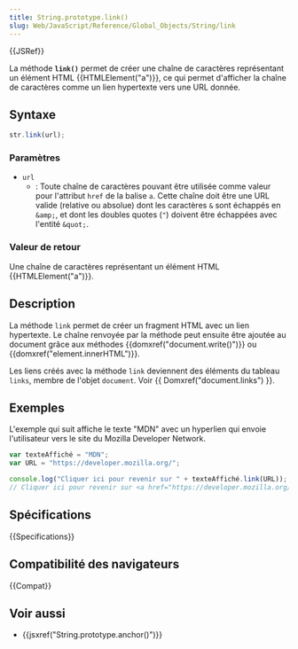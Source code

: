 ```yaml
---
title: String.prototype.link()
slug: Web/JavaScript/Reference/Global_Objects/String/link
---
```


{{JSRef}}

La méthode **`link()`** permet de créer une chaîne de caractères représentant un élément HTML {{HTMLElement("a")}}, ce qui permet d'afficher la chaîne de caractères comme un lien hypertexte vers une URL donnée.

## Syntaxe

```js
str.link(url);
```

### Paramètres

- `url`
  - : Toute chaîne de caractères pouvant être utilisée comme valeur pour l'attribut `href` de la balise `a`. Cette chaîne doit être une URL valide (relative ou absolue) dont les caractères `&` sont échappés en `&amp;`, et dont les doubles quotes (`"`) doivent être échappées avec l'entité `&quot;`.

### Valeur de retour

Une chaîne de caractères représentant un élément HTML {{HTMLElement("a")}}.

## Description

La méthode `link` permet de créer un fragment HTML avec un lien hypertexte. Le chaîne renvoyée par la méthode peut ensuite être ajoutée au document grâce aux méthodes {{domxref("document.write()")}} ou {{domxref("element.innerHTML")}}.

Les liens créés avec la méthode `link` deviennent des éléments du tableau `links`, membre de l'objet `document`. Voir {{ Domxref("document.links") }}.

## Exemples

L'exemple qui suit affiche le texte "MDN" avec un hyperlien qui envoie l'utilisateur vers le site du Mozilla Developer Network.

```js
var texteAffiché = "MDN";
var URL = "https://developer.mozilla.org/";

console.log("Cliquer ici pour revenir sur " + texteAffiché.link(URL));
// Cliquer ici pour revenir sur <a href="https://developer.mozilla.org/">MDN</a>
```

## Spécifications

{{Specifications}}

## Compatibilité des navigateurs

{{Compat}}

## Voir aussi

- {{jsxref("String.prototype.anchor()")}}
